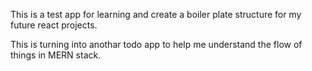 This is a test app for learning and create a boiler plate structure for my future react projects.

This is turning into anothar todo app to help me understand the flow of things in MERN stack.
